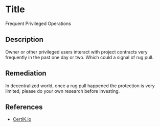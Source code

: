 # Title 
Frequent Privileged Operations

## Description 
Owner or other privileged users interact with project contracts very frequently in the past one day or two. Which could a signal of rug pull.

## Remediation
In decentralized world, once a rug pull happened the protection is very limited, please do your own research before investing.

## References 
* [CertiK.io](https://certik.io)
